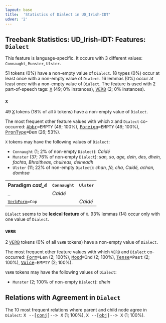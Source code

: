 ```yaml
---
layout: base
title:  'Statistics of Dialect in UD_Irish-IDT'
udver: '2'
---
```


## Treebank Statistics: UD_Irish-IDT: Features: `Dialect`

This feature is language-specific.
It occurs with 3 different values: `Connaught`, `Munster`, `Ulster`.

51 tokens (0%) have a non-empty value of `Dialect`.
18 types (0%) occur at least once with a non-empty value of `Dialect`.
16 lemmas (0%) occur at least once with a non-empty value of `Dialect`.
The feature is used with 2 part-of-speech tags: <tt><a href="ga_idt-pos-X.html">X</a></tt> (49; 0% instances), <tt><a href="ga_idt-pos-VERB.html">VERB</a></tt> (2; 0% instances).

### `X`

49 <tt><a href="ga_idt-pos-X.html">X</a></tt> tokens (18% of all `X` tokens) have a non-empty value of `Dialect`.

The most frequent other feature values with which `X` and `Dialect` co-occurred: <tt><a href="ga_idt-feat-Abbr.html">Abbr</a></tt><tt>=EMPTY</tt> (49; 100%), <tt><a href="ga_idt-feat-Foreign.html">Foreign</a></tt><tt>=EMPTY</tt> (49; 100%), <tt><a href="ga_idt-feat-PronType.html">PronType</a></tt><tt>=Dem</tt> (26; 53%).

`X` tokens may have the following values of `Dialect`:

* `Connaught` (1; 2% of non-empty `Dialect`): <em>Caidé</em>
* `Munster` (37; 76% of non-empty `Dialect`): <em>san, so, age, dein, des, dhein, fachta, Bhraitheas, chuireas, deineadh</em>
* `Ulster` (11; 22% of non-empty `Dialect`): <em>chan, fá, cha, Caidé, achan, domhsa</em>

<table>
  <tr><th>Paradigm <i>cad_é</i></th><th><tt>Connaught</tt></th><th><tt>Ulster</tt></th></tr>
  <tr><td><tt>_</tt></td><td><em>Caidé</em></td><td></td></tr>
  <tr><td><tt><tt><a href="ga_idt-feat-VerbForm.html">VerbForm</a></tt><tt>=Cop</tt></tt></td><td></td><td><em>Caidé</em></td></tr>
</table>

`Dialect` seems to be **lexical feature** of `X`. 93% lemmas (14) occur only with one value of `Dialect`.

### `VERB`

2 <tt><a href="ga_idt-pos-VERB.html">VERB</a></tt> tokens (0% of all `VERB` tokens) have a non-empty value of `Dialect`.

The most frequent other feature values with which `VERB` and `Dialect` co-occurred: <tt><a href="ga_idt-feat-Form.html">Form</a></tt><tt>=Len</tt> (2; 100%), <tt><a href="ga_idt-feat-Mood.html">Mood</a></tt><tt>=Ind</tt> (2; 100%), <tt><a href="ga_idt-feat-Tense.html">Tense</a></tt><tt>=Past</tt> (2; 100%), <tt><a href="ga_idt-feat-Voice.html">Voice</a></tt><tt>=EMPTY</tt> (2; 100%).

`VERB` tokens may have the following values of `Dialect`:

* `Munster` (2; 100% of non-empty `Dialect`): <em>dhein</em>

## Relations with Agreement in `Dialect`

The 10 most frequent relations where parent and child node agree in `Dialect`:
<tt>X --[<tt><a href="ga_idt-dep-conj.html">conj</a></tt>]--> X</tt> (1; 100%),
<tt>X --[<tt><a href="ga_idt-dep-obj.html">obj</a></tt>]--> X</tt> (1; 100%).

